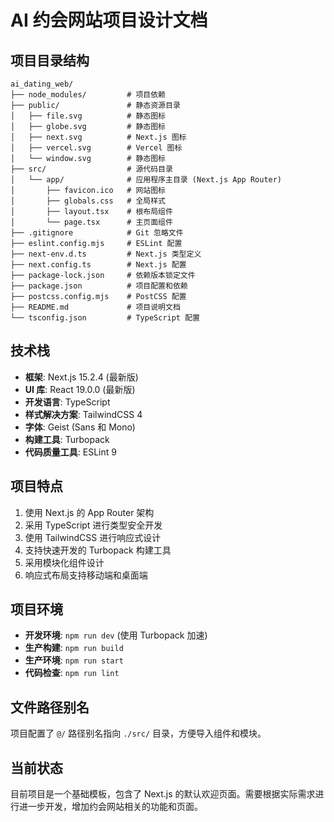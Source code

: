 # AI 约会网站项目设计文档

## 项目目录结构

```
ai_dating_web/
├── node_modules/         # 项目依赖
├── public/               # 静态资源目录
│   ├── file.svg          # 静态图标
│   ├── globe.svg         # 静态图标
│   ├── next.svg          # Next.js 图标
│   ├── vercel.svg        # Vercel 图标
│   └── window.svg        # 静态图标
├── src/                  # 源代码目录
│   └── app/              # 应用程序主目录 (Next.js App Router)
│       ├── favicon.ico   # 网站图标
│       ├── globals.css   # 全局样式
│       ├── layout.tsx    # 根布局组件
│       └── page.tsx      # 主页面组件
├── .gitignore            # Git 忽略文件
├── eslint.config.mjs     # ESLint 配置
├── next-env.d.ts         # Next.js 类型定义
├── next.config.ts        # Next.js 配置
├── package-lock.json     # 依赖版本锁定文件
├── package.json          # 项目配置和依赖
├── postcss.config.mjs    # PostCSS 配置
├── README.md             # 项目说明文档
└── tsconfig.json         # TypeScript 配置
```

## 技术栈

- **框架**: Next.js 15.2.4 (最新版)
- **UI 库**: React 19.0.0 (最新版)
- **开发语言**: TypeScript
- **样式解决方案**: TailwindCSS 4
- **字体**: Geist (Sans 和 Mono)
- **构建工具**: Turbopack
- **代码质量工具**: ESLint 9

## 项目特点

1. 使用 Next.js 的 App Router 架构
2. 采用 TypeScript 进行类型安全开发
3. 使用 TailwindCSS 进行响应式设计
4. 支持快速开发的 Turbopack 构建工具
5. 采用模块化组件设计
6. 响应式布局支持移动端和桌面端

## 项目环境

- **开发环境**: `npm run dev` (使用 Turbopack 加速)
- **生产构建**: `npm run build`
- **生产环境**: `npm run start`
- **代码检查**: `npm run lint`

## 文件路径别名

项目配置了 `@/` 路径别名指向 `./src/` 目录，方便导入组件和模块。

## 当前状态

目前项目是一个基础模板，包含了 Next.js 的默认欢迎页面。需要根据实际需求进行进一步开发，增加约会网站相关的功能和页面。 